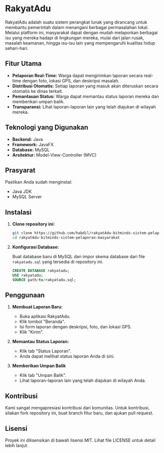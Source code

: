 # RakyatAdu

RakyatAdu adalah suatu sistem perangkat lunak yang dirancang untuk membantu pemerintah dalam menangani berbagai permasalahan lokal. Melalui platform ini, masyarakat dapat dengan mudah melaporkan berbagai isu yang mereka hadapi di lingkungan mereka, mulai dari jalan rusak, masalah keamanan, hingga isu-isu lain yang mempengaruhi kualitas hidup sehari-hari.

## Fitur Utama

- **Pelaporan Real-Time:** Warga dapat mengirimkan laporan secara real-time dengan foto, lokasi GPS, dan deskripsi masalah.
- **Distribusi Otomatis:** Setiap laporan yang masuk akan diteruskan secara otomatis ke dinas terkait.
- **Pemantauan Status:** Warga dapat memantau status laporan mereka dan memberikan umpan balik.
- **Transparansi:** Lihat laporan-laporan lain yang telah diajukan di wilayah mereka.

## Teknologi yang Digunakan

- **Backend:** Java
- **Framework:** JavaFX
- **Database:** MySQL
- **Arsitektur:** Model-View-Controller (MVC)

## Prasyarat

Pastikan Anda sudah menginstal:

- Java JDK
- MySQL Server

## Instalasi

1. **Clone repository ini:**

    ```bash
    git clone https://github.com/habdil/rakyatAdu-bitminds-sistem-pelaporan-masyarakat.git
    cd rakyatAdu-bitminds-sistem-pelaporan-masyarakat
    ```

2. **Konfigurasi Database:**

    Buat database baru di MySQL dan impor skema database dari file `rakyatadu.sql` yang tersedia di repository ini.

    ```sql
    CREATE DATABASE rakyatadu;
    USE rakyatadu;
    SOURCE path/to/rakyatadu.sql;
    ```

## Penggunaan

1. **Membuat Laporan Baru:**

    - Buka aplikasi RakyatAdu.
    - Klik tombol "Beranda".
    - Isi form laporan dengan deskripsi, foto, dan lokasi GPS.
    - Klik "Kirim".

2. **Memantau Status Laporan:**

    - Klik tab "Status Laporan".
    - Anda dapat melihat status laporan Anda di sini.

3. **Memberikan Umpan Balik**

    - Klik tab "Umpan Balik".
    - Lihat laporan-laporan lain yang telah diajukan di wilayah Anda.

## Kontribusi

Kami sangat mengapresiasi kontribusi dari komunitas. Untuk kontribusi, silakan fork repository ini, buat branch fitur baru, dan ajukan pull request.

## Lisensi

Proyek ini dilisensikan di bawah lisensi MIT. Lihat file LICENSE untuk detail lebih lanjut.
